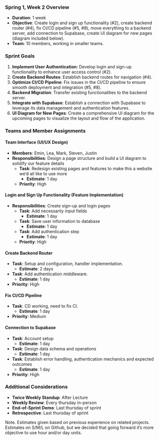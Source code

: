 ### Spring 1, Week 2 Overview
- **Duration**: 1 week
- **Objective**: Create login and sign up functionality (#2), create backend router (#4), fix CI/CD pipeline (#5, #8), move everything to a backend server, add connection to Supabase, create UI diagram for new pages (diagram included below).
- **Team**: 10 members, working in smaller teams.

### Sprint Goals
1. **Implement User Authentication**: Develop login and sign-up functionality to enhance user access control (#2).
2. **Create Backend Routes**: Establish backend routes for navigation (#4).
3. **Optimize CI/CD Pipeline**: Fix issues in the CI/CD pipeline to ensure smooth deployment and integration (#5, #8).
4. **Backend Migration**: Transfer existing functionalities to the backend server.
5. **Integrate with Supabase**: Establish a connection with Supabase to leverage its data management and authentication features.
6. **UI Diagram for New Pages**: Create a comprehensive UI diagram for the upcoming pages to visualize the layout and flow of the application.


### Teams and Member Assignments

#### Team Interface (UI/UX Design)
- **Members**: Emin, Lea, Mark, Steven, Justin
- **Responsibilities**: Design a page structure and build a UI diagram to solidify our feature details
  - **Task**: Redesign existing pages and features to make this a website we’d all like to use more
    - **Estimate**: 1 day
  - **Priority**: High

#### Login and Sign Up Functionality (Feature Implementation) 
- **Responsibilities**: Create sign-up and login pages
  - **Task**: Add necessarily input fields
    - **Estimate**: 1 day
  - **Task**: Save user information to database
    - **Estimate**: 1 day
  - **Task**: Add authentication step
    - **Estimate**: 1 day
  - **Priority**: High

#### Create Backend Router
  - **Task**: Setup and configuration, handler implementation.
    - **Estimate**: 2 days
  - **Task**: Add authentication middleware.
    - **Estimate**: 1 day
  - **Priority**: High

#### Fix CI/CD Pipeline
  - **Task**: CD working, need to fix CI.
    - **Estimate**: 1 day
  - **Priority**: Medium

#### Connection to Supabase
  - **Task**: Account setup
    - **Estimate**: 1 day
  - **Task**: Design data schema and operations
    - **Estimate**: 1 day
  - **Task**: Establish error handling, authentication mechanics and expected outcomes
    - **Estimate**: 1 day
  - **Priority**: High

### Additional Considerations
- **Twice Weekly Standup**: After Lecture
- **Weekly Review**: Every thursday in-person
- **End-of-Sprint Demo**: Last thursday of sprint
- **Retrospective**: Last thursday of sprint

Note. Estimates given based on previous experience on related projects. Estimates  on S/M/L on Github, but we decided that going forward it’s more objective to use hour and/or day units.

